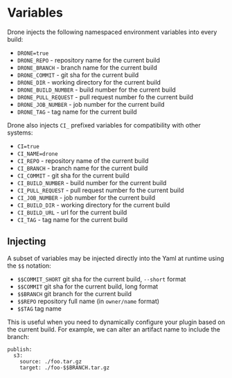 # Variables

Drone injects the following namespaced environment variables into every build:

* `DRONE=true`
* `DRONE_REPO` - repository name for the current build
* `DRONE_BRANCH` - branch name for the current build
* `DRONE_COMMIT` - git sha for the current build
* `DRONE_DIR` - working directory for the current build
* `DRONE_BUILD_NUMBER` - build number for the current build
* `DRONE_PULL_REQUEST` - pull request number fo the current build
* `DRONE_JOB_NUMBER` - job number for the current build
* `DRONE_TAG` - tag name for the current build

Drone also injects `CI_` prefixed variables for compatibility with other systems:

* `CI=true`
* `CI_NAME=drone`
* `CI_REPO` - repository name of the current build
* `CI_BRANCH` - branch name for the current build
* `CI_COMMIT` - git sha for the current build
* `CI_BUILD_NUMBER` - build number for the current build
* `CI_PULL_REQUEST` - pull request number fo the current build
* `CI_JOB_NUMBER` - job number for the current build
* `CI_BUILD_DIR` - working directory for the current build
* `CI_BUILD_URL` - url for the current build
* `CI_TAG` - tag name for the current build


## Injecting

A subset of variables may be injected directly into the Yaml at runtime using the `$$` notation:

* `$$COMMIT_SHORT` git sha for the current build, `--short` format
* `$$COMMIT` git sha for the current build, long format
* `$$BRANCH` git branch for the current build
* `$$REPO` repository full name (in `owner/name` format)
* `$$TAG` tag name

This is useful when you need to dynamically configure your plugin based on the current build. For example, we can alter an artifact name to include the branch:

```
publish:
  s3:
    source: ./foo.tar.gz
    target: ./foo-$$BRANCH.tar.gz
```
